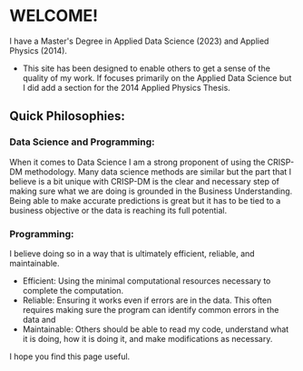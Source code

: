# WELCOME!
I have a Master's Degree in Applied Data Science (2023) and Applied Physics (2014).  
- This site has been designed to enable others to get a sense of the quality of my work.  If focuses primarily on the Applied Data Science but I did add a section for the 2014 Applied Physics Thesis.

## Quick Philosophies:
### Data Science and Programming:
When it comes to Data Science I am a strong proponent of using the CRISP-DM methodology.  Many data science methods are similar but the part that I believe is a bit unique with CRISP-DM is the clear and necessary step of making sure what we are doing is grounded in the Business Understanding.  Being able to make accurate predictions is great but it has to be tied to a business objective or the data is reaching its full potential.

### Programming:
I believe doing so in a way that is ultimately efficient, reliable, and maintainable.
- Efficient:  Using the minimal computational resources necessary to complete the computation.
- Reliable:  Ensuring it works even if errors are in the data.  This often requires making sure the program can identify common errors in the data and
- Maintainable:  Others should be able to read my code, understand what it is doing, how it is doing it, and make modifications as necessary.

I hope you find this page useful.  







